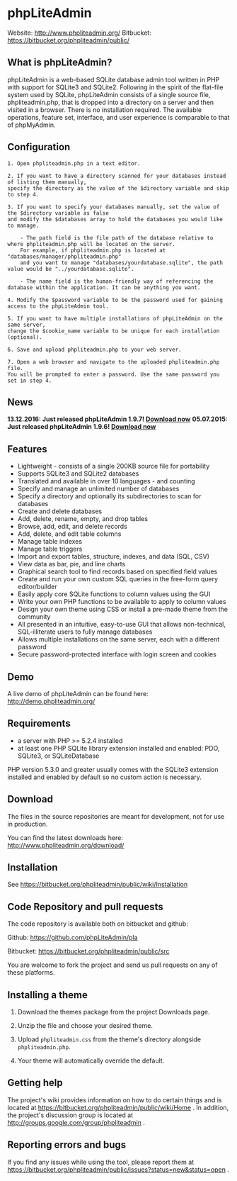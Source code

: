 # phpLiteAdmin

Website: http://www.phpliteadmin.org/
Bitbucket: https://bitbucket.org/phpliteadmin/public/

## What is phpLiteAdmin?

phpLiteAdmin is a web-based SQLite database admin tool written in PHP with
support for SQLite3 and SQLite2. Following in the spirit of the flat-file system
used by SQLite, phpLiteAdmin consists of a single source file, phpliteadmin.php,
that is dropped into a directory on a server and then visited in a browser.
There is no installation required. The available operations, feature set,
interface, and user experience is comparable to that of phpMyAdmin.

## Configuration

	1. Open phpliteadmin.php in a text editor.
	
	2. If you want to have a directory scanned for your databases instead of listing them manually, 
	specify the directory as the value of the $directory variable and skip to step 4. 
	
	3. If you want to specify your databases manually, set the value of the $directory variable as false 
	and modify the $databases array to hold the databases you would like to manage.
	
		- The path field is the file path of the database relative to where phpliteadmin.php will be located on the server. 
		For example, if phpliteadmin.php is located at "databases/manager/phpliteadmin.php" 
		and you want to manage "databases/yourdatabase.sqlite", the path value would be "../yourdatabase.sqlite".
		
		- The name field is the human-friendly way of referencing the database within the application. It can be anything you want.

	4. Modify the $password variable to be the password used for gaining access to the phpLiteAdmin tool.
	
	5. If you want to have multiple installations of phpLiteAdmin on the same server, 
	change the $cookie_name variable to be unique for each installation (optional).

	6. Save and upload phpliteadmin.php to your web server.
	
	7. Open a web browser and navigate to the uploaded phpliteadmin.php file. 
	You will be prompted to enter a password. Use the same password you set in step 4.

## News

**13.12.2016: Just released phpLiteAdmin 1.9.7! [Download now](https://bitbucket.org/phpliteadmin/public/downloads/phpLiteAdmin_v1-9-7.zip)**
**05.07.2015: Just released phpLiteAdmin 1.9.6! [Download now](https://bitbucket.org/phpliteadmin/public/downloads/phpLiteAdmin_v1-9-6.zip)**

## Features

-   Lightweight - consists of a single 200KB source file for portability
-   Supports SQLite3 and SQLite2 databases
-   Translated and available in over 10 languages - and counting
-   Specify and manage an unlimited number of databases
-   Specify a directory and optionally its subdirectories to scan for databases
-   Create and delete databases
-   Add, delete, rename, empty, and drop tables
-   Browse, add, edit, and delete records
-   Add, delete, and edit table columns
-   Manage table indexes
-   Manage table triggers
-   Import and export tables, structure, indexes, and data (SQL, CSV)
-   View data as bar, pie, and line charts
-   Graphical search tool to find records based on specified field values
-   Create and run your own custom SQL queries in the free-form query editor/builder
-   Easily apply core SQLite functions to column values using the GUI
-   Write your own PHP functions to be available to apply to column values
-   Design your own theme using CSS or install a pre-made theme from the community
-   All presented in an intuitive, easy-to-use GUI that allows non-technical, SQL-illiterate users to fully manage databases 
-   Allows multiple installations on the same server, each with a different password
-   Secure password-protected interface with login screen and cookies

## Demo

A live demo of phpLiteAdmin can be found here:
http://demo.phpliteadmin.org/

## Requirements

-   a server with PHP >= 5.2.4 installed
-   at least one PHP SQLite library extension installed and enabled: PDO,
    SQLite3, or SQLiteDatabase
    
PHP version 5.3.0 and greater usually comes with the SQLite3 extension installed
and enabled by default so no custom action is necessary.

## Download

The files in the source repositories are meant for development, not for use in production.

You can find the latest downloads here:
http://www.phpliteadmin.org/download/

## Installation

See https://bitbucket.org/phpliteadmin/public/wiki/Installation

## Code Repository and pull requests

The code repository is available both on bitbucket and github:

Github: https://github.com/phpLiteAdmin/pla

Bitbucket: https://bitbucket.org/phpliteadmin/public/src

You are welcome to fork the project and send us pull requests on any of these
platforms.

## Installing a theme
	
1.   Download the themes package from the project Downloads page.
	
2.   Unzip the file and choose your desired theme.
	
3.   Upload `phpliteadmin.css` from the theme's directory alongside
     `phpliteadmin.php`.
	
4.   Your theme will automatically override the default.


## Getting help

The project's wiki provides information on how to do certain things and is
located at https://bitbucket.org/phpliteadmin/public/wiki/Home .
In addition, the project's discussion group is located at
http://groups.google.com/group/phpliteadmin .


## Reporting errors and bugs

If you find any issues while using the tool, please report them at
https://bitbucket.org/phpliteadmin/public/issues?status=new&status=open .